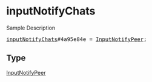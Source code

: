 # inputNotifyChats

Sample Description

<pre>
<a href="../constructor/inputNotifyChats.md">inputNotifyChats</a>#4a95e84e = <a href="../type/InputNotifyPeer.md">InputNotifyPeer</a>;</pre>

## Type

<a href="../type/InputNotifyPeer.md">InputNotifyPeer</a>
